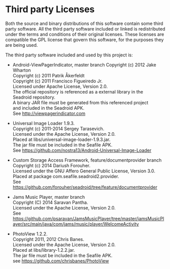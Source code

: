 # Third party Licenses
Both the source and binary distributions of this software contain
some third party software. All the third party software included
or linked is redistributed under the terms and conditions of their 
original licenses. These licenses are compatible the GPL license 
that govern this software, for the purposes they are being used.

The third party software included and used by this project is:

 * Android-ViewPagerIndicator, master branch
   Copyright (c) 2012 Jake Wharton  
   Copyright (c) 2011 Patrik Åkerfeldt  
   Copyright (c) 2011 Francisco Figueiredo Jr.  
   Licensed under Apache License, Version 2.0.  
   The official repository is referenced as a external library in the  
   Seadroid repository.  
   A binary JAR file must be generated from this referenced project  
   and included in the Seadroid APK.  
   See http://viewpagerindicator.com

 * Universal Image Loader 1.9.3.  
   Copyright (c) 2011-2014 Sergey Tarasevich.  
   Licensed under the Apache License, Version 2.0.  
   Placed at libs/universal-image-loader-1.9.3.jar.  
   The jar file must be included in the Seafile APK.  
   See https://github.com/nostra13/Android-Universal-Image-Loader

 * Custom Storage Access Framework, feature/documentprovider branch  
   Copyright (c) 2014 Dariush Forouher.  
   Licensed under the GNU Affero General Public License, Version 3.0.  
   Placed at package com.seafile.seadroid2.provider.  
   See https://github.com/forouher/seadroid/tree/feature/documentprovider

 * Jams Music Player, master branch  
   Copyright (C) 2014 Saravan Pantha.  
   Licensed under the Apache License, Version 2.0.  
   See https://github.com/psaravan/JamsMusicPlayer/tree/master/jamsMusicPlayer/src/main/java/com/jams/music/player/WelcomeActivity

 * PhotoView 1.2.2.  
   Copyright 2011, 2012 Chris Banes.  
   Licensed under the Apache License, Version 2.0.  
   Placed at libs/library-1.2.2.jar.  
   The jar file must be included in the Seafile APK.  
   see https://github.com/chrisbanes/PhotoView
